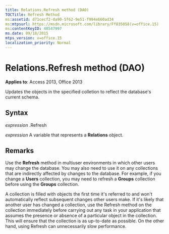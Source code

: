 ```yaml
---
title: Relations.Refresh method (DAO)
TOCTitle: Refresh Method
ms:assetid: d71cecf2-da90-5f62-9e51-f994e660ad34
ms:mtpsurl: https://msdn.microsoft.com/library/Ff835058(v=office.15)
ms:contentKeyID: 48547997
ms.date: 09/18/2015
mtps_version: v=office.15
localization_priority: Normal
---
```


# Relations.Refresh method (DAO)


**Applies to**: Access 2013, Office 2013

Updates the objects in the specified colletion to reflect the database's current schema.

## Syntax

*expression* .Refresh

*expression* A variable that represents a **Relations** object.

## Remarks

Use the **Refresh** method in multiuser environments in which other users may change the database. You may also need to use it on any collections that are indirectly affected by changes to the database. For example, if you change a **Users** collection, you may need to refresh a **Groups** collection before using the **Groups** collection.

A collection is filled with objects the first time it's referred to and won't automatically reflect subsequent changes other users make. If it's likely that another user has changed a collection, use the Refresh method on the collection immediately before carrying out any task in your application that assumes the presence or absence of a particular object in the collection. This will ensure that the collection is as up-to-date as possible. On the other hand, using Refresh can unnecessarily slow performance.

